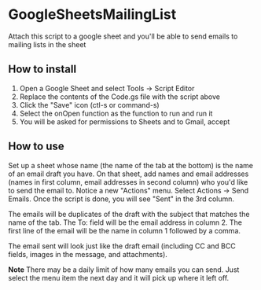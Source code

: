 # GoogleSheetsMailingList
Attach this script to a google sheet and you'll be able to send emails to mailing lists in the sheet

## How to install

1. Open a Google Sheet and select Tools -> Script Editor
2. Replace the contents of the Code.gs file with the script above
3. Click the "Save" icon (ctl-s or command-s)
4. Select the onOpen function as the function to run and run it
5. You will be asked for permissions to Sheets and to Gmail, accept

## How to use

Set up a sheet whose name (the name of the tab at the bottom) is the name of an email draft you have.
On that sheet, add names and email addresses (names in first column, email addresses in second column) who you'd like to send the email to.
Notice a new "Actions" menu. Select Actions -> Send Emails.
Once the script is done, you will see "Sent" in the 3rd column.

The emails will be duplicates of the draft with the subject that matches the name of the tab.
The To: field will be the email address in column 2.
The first line of the email will be the name in column 1 followed by a comma.

The email sent will look just like the draft email (including CC and BCC fields, images in the message, and attachments).

**Note** There may be a daily limit of how many emails you can send. Just select the menu item the next day and it will pick up where it left off.
